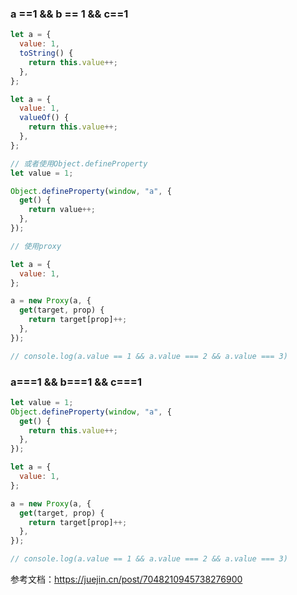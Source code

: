 ### a ==1 && b == 1 && c==1

```js
let a = {
  value: 1,
  toString() {
    return this.value++;
  },
};

let a = {
  value: 1,
  valueOf() {
    return this.value++;
  },
};

// 或者使用Object.defineProperty
let value = 1;

Object.defineProperty(window, "a", {
  get() {
    return value++;
  },
});

// 使用proxy

let a = {
  value: 1,
};

a = new Proxy(a, {
  get(target, prop) {
    return target[prop]++;
  },
});

// console.log(a.value == 1 && a.value === 2 && a.value === 3)
```

### a===1 && b===1 && c===1

```js
let value = 1;
Object.defineProperty(window, "a", {
  get() {
    return this.value++;
  },
});

let a = {
  value: 1,
};

a = new Proxy(a, {
  get(target, prop) {
    return target[prop]++;
  },
});

// console.log(a.value == 1 && a.value === 2 && a.value === 3)
```


参考文档：https://juejin.cn/post/7048210945738276900
